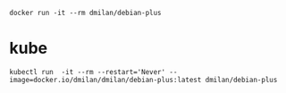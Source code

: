 `docker run -it --rm dmilan/debian-plus`
# kube
`kubectl run  -it --rm --restart='Never' --image=docker.io/dmilan/dmilan/debian-plus:latest dmilan/debian-plus`
